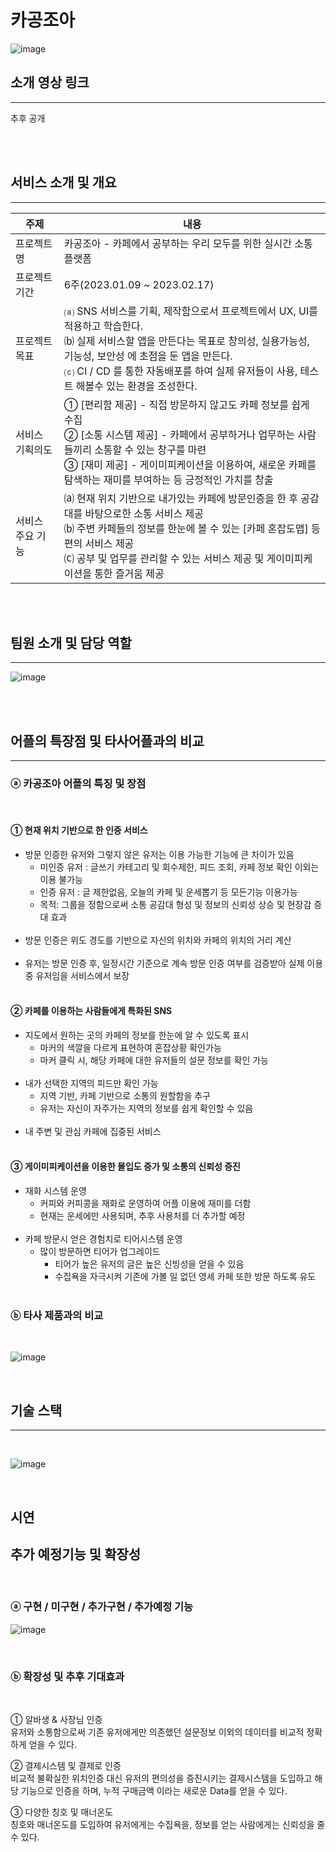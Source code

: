 # 카공조아
![image](https://user-images.githubusercontent.com/104764340/219511886-bd58a5ba-3bdd-48b9-95f2-0a4fb839d0e9.png)
## 소개 영상 링크
----
추후 공개

<br>
<br>

## 서비스 소개 및 개요
----

|주제|내용|
|--|--|
|프로젝트 명|카공조아 - 카페에서 공부하는 우리 모두를 위한 실시간 소통 플랫폼|
|프로젝트 기간|6주(2023.01.09 ~ 2023.02.17)|
|프로젝트 목표|    ⒜ SNS 서비스를 기획, 제작함으로서 프로젝트에서 UX, UI를 적용하고 학습한다.<br>⒝ 실제 서비스할 앱을 만든다는 목표로 창의성, 실용가능성, 기능성, 보안성 에 초점을 둔 앱을 만든다.<br>⒞ CI / CD 를 통한 자동배포를 하여 실제 유저들이 사용, 테스트 해볼수 있는 환경을 조성한다.|
서비스 기획의도| ① [편리함 제공] - 직접 방문하지 않고도 카페 정보를 쉽게 수집<br>② [소통 시스템 제공] - 카페에서 공부하거나 업무하는 사람들끼리 소통할 수 있는 창구를 마련<br>③ [재미 제공] - 게이미피케이션을 이용하여, 새로운 카페를 탐색하는 재미를 부여하는 등 긍정적인 가치를 창출|
|서비스 주요 기능|⒜ 현재 위치 기반으로 내가있는 카페에 방문인증을 한 후  공감대를 바탕으로한 소통 서비스 제공<br>⒝ 주변 카페들의 정보를 한눈에 볼 수 있는 [카페 혼잡도맵] 등 편의 서비스 제공<br>⒞ 공부 및 업무를 관리할 수 있는 서비스 제공 및 게이미피케이션을 통한 즐거움 제공|

<br>
<br>

## 팀원 소개 및 담당 역할
----

![image](https://user-images.githubusercontent.com/104764340/219519125-71c924d2-5e02-4e74-9bf7-d0f2a2448f8f.png)

<br>
<br>

## 어플의 특장점 및 타사어플과의 비교
----

### ⓐ 카공조아 어플의 특징 및 장점
<br>

#### ① 현재 위치 기반으로 한 인증 서비스

* 방문 인증한 유저와 그렇지 않은 유저는 이용 가능한 기능에 큰 차이가 있음<br>
    * 미인증 유저 : 글쓰기 카테고리 및 회수제한, 피드 조회, 카페 정보 확인 이외는 이용 불가능<br>
   * 인증 유저 : 글 제한없음, 오늘의 카페 및 운세뽑기 등 모든기능 이용가능<br>
   * 목적: 그룹을 정함으로써 소통 공감대 형성 및 정보의 신뢰성 상승 및 현장감 증대 효과<br><br>
* 방문 인증은  위도 경도를 기반으로 자신의 위치와 카페의 위치의 거리 계산<br><br>
* 유저는 방문 인증 후, 일정시간 기준으로 계속 방문 인증 여부를 검증받아 실제 이용중 유저임을 서비스에서 보장 <br><br>


#### ② 카페를 이용하는 사람들에게 특화된 SNS 
* 지도에서 원하는 곳의 카페의 정보를 한눈에 알 수 있도록 표시<br>
   * 마커의 색깔을 다르게 표현하여 혼잡상황 확인가능<br>
   * 마커 클릭 시, 해당 카페에 대한 유저들의 설문 정보를 확인 가능<br><br>
* 내가 선택한 지역의 피드만 확인 가능<br>
   * 지역 기반, 카페 기반으로 소통의 원할함을 추구<br>
   * 유저는 자신이 자주가는 지역의 정보를 쉽게 확인할 수 있음<br><br>
* 내 주변 및 관심 카페에 집중된 서비스<br><br>


#### ③ 게이미피케이션을 이용한 몰입도 증가 및 소통의 신뢰성 증진
* 재화 시스템 운영<br>
  * 커피와 커피콩을 재화로 운영하여 어플 이용에 재미를 더함<br>
  * 현재는 운세에만 사용되며, 추후 사용처를 더 추가할 예정<br><br>
* 카페 방문시 얻은 경험치로 티어시스템 운영<br>
   * 많이 방문하면 티어가 업그레이드<br>
      * 티어가 높은 유저의 글은 높은 신빙성을 얻을 수 있음<br>
      * 수집욕을 자극시켜 기존에 가볼 일 없던 영세 카페 또한 방문 하도록 유도<br><br>


### ⓑ 타사 제품과의 비교

<br>

![image](https://user-images.githubusercontent.com/104764340/219523294-a7bdc288-6277-4069-8407-b587f23c3996.png)


<br>

## 기술 스택
----

<br>

![image](https://user-images.githubusercontent.com/104764340/219524261-35edc391-414a-4530-b6e0-cfcfda693c6a.png)


<br>

## 시연




## 추가 예정기능 및 확장성

<br>

### ⓐ 구현 / 미구현 / 추가구현 / 추가예정 기능

![image](https://user-images.githubusercontent.com/104764340/219525162-c21d811c-9cab-465f-aa69-369a3f0771a0.png)

<br>

### ⓑ 확장성 및 추후 기대효과

<br>

① 알바생 & 사장님 인증<br>
유저와 소통함으로써 기존 유저에게만 의존했던 설문정보 이외의 데이터를 비교적 정확하게 얻을 수 있다.


② 결제시스템 및 결제로 인증<br>
비교적 불확실한 위치인증 대신 유저의 편의성을 증진시키는 결제시스템을 도입하고 해당 기능으로 인증을 하며, 누적 구매금액 이라는 새로운 Data를 얻을 수 있다.


③ 다양한 칭호 및 매너온도<br>
칭호와 매너온도를 도입하여 유저에게는 수집욕을, 정보를 얻는 사람에게는 신뢰성을 줄 수 있다.





